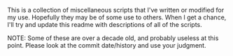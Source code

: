 This is a collection of miscellaneous scripts that I've written or modified for my use. Hopefully they may be of some use to others. When I get a chance, I'll try and update this readme with descriptions of all of the scripts.

NOTE: Some of these are over a decade old, and probably useless at this point. Please look at the commit date/history and use your judgment.
